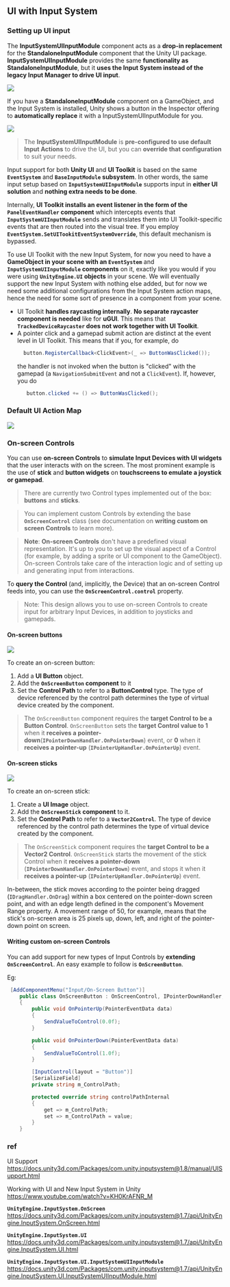 ## UI with Input System


### Setting up UI input
The **InputSystemUIInputModule** component acts as a **drop-in replacement** for the **StandaloneInputModule** component that the Unity UI package. **InputSystemUIInputModule** provides the same **functionality as StandaloneInputModule**, but it **uses the Input System instead of the legacy Input Manager to drive UI input**.

![](../img/InputSystemUIInputModule.png)

If you have a **StandaloneInputModule** component on a GameObject, and the Input System is installed, Unity shows a button in the Inspector offering to **automatically replace** it with a InputSystemUIInputModule for you.

![](../img/InputSystemUIInputModule2.png)

> The **InputSystemUIInputModule** is **pre-configured to use default Input Actions** to drive the UI, but you can **override that configuration** to suit your needs.



Input support for both **Unity UI** and **UI Toolkit** is based on the same **`EventSystem`** and **`BaseInputModule` subsystem**. In other words, the same input setup based on **`InputSystemUIInputModule`** supports input in **either UI solution** and **nothing extra needs to be done**.

Internally, **UI Toolkit installs an event listener in the form of the `PanelEventHandler` component** which intercepts events that **`InputSystemUIInputModule`** sends and translates them into UI Toolkit-specific events that are then routed into the visual tree. If you employ **`EventSystem.SetUITookitEventSystemOverride`**, this default mechanism is bypassed.

To use UI Toolkit with the new Input System, for now you need to have a **GameObject in your scene with an `EventSystem`** and **`InputSystemUIInputModule` components** on it, exactly like you would if you were using **`UnityEngine.UI` objects** in your scene. We will eventually support the new Input System with nothing else added, but for now we need some additional configurations from the Input System action maps, hence the need for some sort of presence in a component from your scene.

- UI Toolkit **handles raycasting internally**. **No separate raycaster component is needed** like for **uGUI**. This means that **`TrackedDeviceRaycaster` does not work together with UI Toolkit**.
- A pointer click and a gamepad submit action are distinct at the event level in UI Toolkit. This means that if you, for example, do
  ```cs
    button.RegisterCallback<ClickEvent>(_ => ButtonWasClicked());
  ```
  the handler is not invoked when the button is "clicked" with the gamepad (a `NavigationSubmitEvent` and not a `ClickEvent`). If, however, you do
  ```cs
     button.clicked += () => ButtonWasClicked();
  ```


### Default UI Action Map

![](../img/UI_ActionMap.png)


### On-screen Controls
You can use **on-screen Controls** to **simulate Input Devices with UI widgets** that the user interacts with on the screen. The most prominent example is the use of **stick** and **button widgets** on **touchscreens to emulate a joystick or gamepad**.

> There are currently two Control types implemented out of the box: **buttons** and **sticks**.

> You can implement custom Controls by extending the base **`OnScreenControl`** class (see documentation on **writing custom on screen Controls** to learn more).


> **Note**: **On-screen Controls** don't have a predefined visual representation. It's up to you to set up the visual aspect of a Control (for example, by adding a sprite or UI component to the GameObject). On-screen Controls take care of the interaction logic and of setting up and generating input from interactions.


To **query the Control** (and, implicitly, the Device) that an on-screen Control feeds into, you can use the **`OnScreenControl.control`** property.

> Note: This design allows you to use on-screen Controls to create input for arbitrary Input Devices, in addition to joysticks and gamepads.

#### On-screen buttons

![](../img/OnScreenButton.png)

To create an on-screen button:

1. Add a **UI Button** object.
2. Add the **`OnScreenButton` component** to it
3. Set the **Control Path** to refer to a **ButtonControl** type. The type of device referenced by the control path determines the type of virtual device created by the component.

> The `OnScreenButton` component requires the **target Control to be a Button Control**. `OnScreenButton` sets the **target Control value to 1** when it **receives a pointer-down**(**`IPointerDownHandler.OnPointerDown`**) event, or **0** when it **receives a pointer-up** (**`IPointerUpHandler.OnPointerUp`**) event.



#### On-screen sticks

![](../img/OnScreenStick.png)

To create an on-screen stick:

1. Create a **UI Image** object.
2. Add the **`OnScreenStick` component** to it.
3. Set the **Control Path** to refer to a **`Vector2Control`**. The type of device referenced by the control path determines the type of virtual device created by the component.

> The `OnScreenStick` component requires the **target Control to be a Vector2 Control**. `OnScreenStick` starts the movement of the stick Control when it **receives a pointer-down** (**`IPointerDownHandler.OnPointerDown`**) event, and stops it when it **receives a pointer-up** (**`IPointerUpHandler.OnPointerUp`**) event.

In-between, the stick moves according to the pointer being dragged (`IDragHandler.OnDrag`) within a box centered on the pointer-down screen point, and with an edge length defined in the component's Movement Range property. A movement range of 50, for example, means that the stick's on-screen area is 25 pixels up, down, left, and right of the pointer-down point on screen.

#### Writing custom on-screen Controls
You can add support for new types of Input Controls by **extending `OnScreenControl`**. An easy example to follow is **`OnScreenButton`**.

Eg:
```cs
 [AddComponentMenu("Input/On-Screen Button")]
    public class OnScreenButton : OnScreenControl, IPointerDownHandler, IPointerUpHandler
    {
        public void OnPointerUp(PointerEventData data)
        {
            SendValueToControl(0.0f);
        }

        public void OnPointerDown(PointerEventData data)
        {
            SendValueToControl(1.0f);
        }

        [InputControl(layout = "Button")]
        [SerializeField]
        private string m_ControlPath;

        protected override string controlPathInternal
        {
            get => m_ControlPath;
            set => m_ControlPath = value;
        }
    }
```

### ref 
UI Support \
https://docs.unity3d.com/Packages/com.unity.inputsystem@1.8/manual/UISupport.html

Working with UI and New Input System in Unity \
https://www.youtube.com/watch?v=KH0KrAFNR_M

**`UnityEngine.InputSystem.OnScreen`** \
https://docs.unity3d.com/Packages/com.unity.inputsystem@1.7/api/UnityEngine.InputSystem.OnScreen.html

**`UnityEngine.InputSystem.UI`** \
https://docs.unity3d.com/Packages/com.unity.inputsystem@1.7/api/UnityEngine.InputSystem.UI.html

**`UnityEngine.InputSystem.UI.InputSystemUIInputModule`** \
https://docs.unity3d.com/Packages/com.unity.inputsystem@1.7/api/UnityEngine.InputSystem.UI.InputSystemUIInputModule.html


